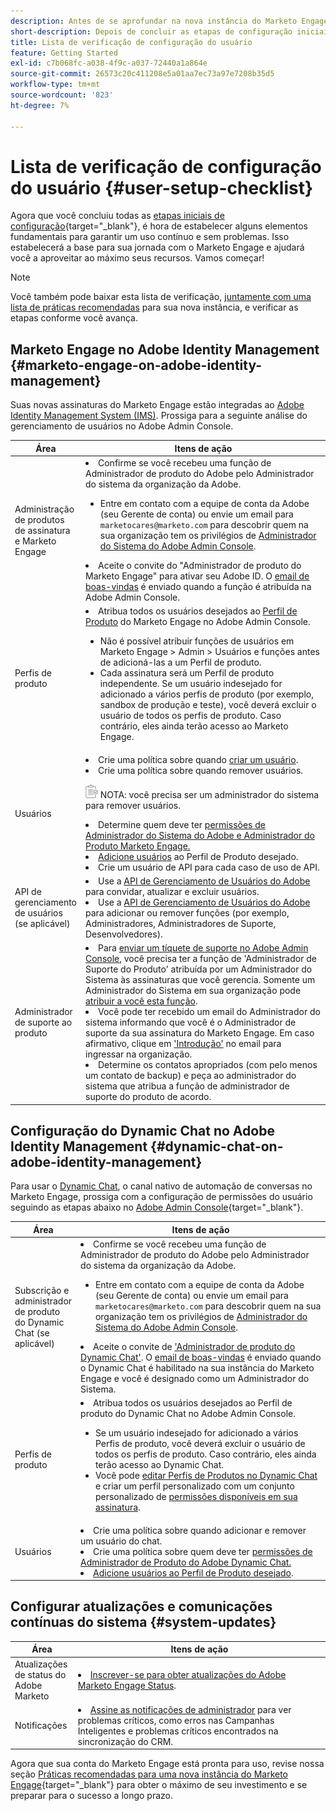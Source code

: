 ```yaml
---
description: Antes de se aprofundar na nova instância do Marketo Engage, você precisa concluir algumas etapas básicas para o uso contínuo do recurso. Essas etapas incluem configurar uma conta de usuário, configurar o suporte de admin e assinar as atualizações contínuas do sistema.
short-description: Depois de concluir as etapas de configuração iniciais, saiba como estabelecer elementos fundamentais para garantir o uso contínuo do recurso.
title: Lista de verificação de configuração do usuário
feature: Getting Started
exl-id: c7b068fc-a038-4f9c-a037-72440a1a864e
source-git-commit: 26573c20c411208e5a01aa7ec73a97e7208b35d5
workflow-type: tm+mt
source-wordcount: '823'
ht-degree: 7%

---
```


# Lista de verificação de configuração do usuário {#user-setup-checklist}

Agora que você concluiu todas as [etapas iniciais de configuração](/help/marketo/getting-started/initial-setup/setup-steps.md){target="_blank"}, é hora de estabelecer alguns elementos fundamentais para garantir um uso contínuo e sem problemas. Isso estabelecerá a base para sua jornada com o Marketo Engage e ajudará você a aproveitar ao máximo seus recursos. Vamos começar!

>[!NOTE]
>
>Você também pode baixar esta lista de verificação, [juntamente com uma lista de práticas recomendadas](/help/marketo/getting-started/implementing-a-new-marketo-engage-instance/assets/adobe-marketo-engage-new-instance-admin-checklist.xlsx) para sua nova instância, e verificar as etapas conforme você avança.

## Marketo Engage no Adobe Identity Management {#marketo-engage-on-adobe-identity-management}

Suas novas assinaturas do Marketo Engage estão integradas ao [Adobe Identity Management System (IMS)](https://experienceleague.adobe.com/docs/marketo/using/product-docs/administration/marketo-with-adobe-identity/adobe-identity-management-overview.html?lang=pt-BR). Prossiga para a seguinte análise do gerenciamento de usuários no Adobe Admin Console.

<table>
<thead>
  <tr>
    <th style="width:20%">Área</th>
    <th style="width:80%">Itens de ação</th>
  </tr>
</thead>
<tbody>
  <tr>
    <td>Administração de produtos de assinatura e Marketo Engage</td>
    <td><li>Confirme se você recebeu uma função de Administrador de produto do Adobe pelo Administrador do sistema da organização da Adobe.</li>
    <ul>
    <li>Entre em contato com a equipe de conta da Adobe (seu Gerente de conta) ou envie um email para <code>marketocares@marketo.com</code> para descobrir quem na sua organização tem os privilégios de <a href="https://experienceleague.adobe.com/docs/marketo/using/product-docs/administration/marketo-with-adobe-identity/adobe-identity-management-overview.html?lang=pt-BR">Administrador do Sistema do Adobe Admin Console</a>.</li></ul>
    <li>Aceite o convite do "Administrador de produto do Marketo Engage" para ativar seu Adobe ID. O <a href="https://experienceleague.adobe.com/docs/marketo/using/product-docs/administration/marketo-with-adobe-identity/admin-setup.html?lang=pt-BR#create-a-product-profile">email de boas-vindas</a> é enviado quando a função é atribuída na Adobe Admin Console.</li></td>
  </tr>
  <tr>
    <td>Perfis de produto</td>
    <td><li>Atribua todos os usuários desejados ao <a href="https://experienceleague.adobe.com/pt-br/docs/marketo/using/product-docs/administration/marketo-with-adobe-identity/admin-setup#create-a-product-profile">Perfil de Produto</a> do Marketo Engage no Adobe Admin Console.</li>
    <ul>
    <li>Não é possível atribuir funções de usuários em Marketo Engage &gt; Admin &gt; Usuários e funções antes de adicioná-las a um Perfil de produto.</li>
    <li>Cada assinatura será um Perfil de produto independente. Se um usuário indesejado for adicionado a vários perfis de produto (por exemplo, sandbox de produção e teste), você deverá excluir o usuário de todos os perfis de produto. Caso contrário, eles ainda terão acesso ao Marketo Engage.</li></ul></td>
  </tr>
  <tr>
    <td>Usuários</td>
    <td><li>Crie uma política sobre quando <a href="https://experienceleague.adobe.com/docs/marketo/using/product-docs/administration/marketo-with-adobe-identity/add-or-remove-a-user.html?lang=pt-BR">criar um usuário</a>.</li> <li>Crie uma política sobre quando remover usuários.</li>
    <p><img src="assets/note-icon.png" alt="ícone de nota"> NOTA: você precisa ser um administrador do sistema para remover usuários.
    <li>Determine quem deve ter <a href="https://experienceleague.adobe.com/docs/marketo/using/product-docs/administration/marketo-with-adobe-identity/adobe-identity-management-overview.html?lang=pt-BR">permissões de Administrador do Sistema do Adobe e Administrador do Produto Marketo Engage.</a> <li><a href="https://experienceleague.adobe.com/pt-br/docs/marketo/using/product-docs/administration/marketo-with-adobe-identity/add-or-remove-a-user">Adicione usuários</a> ao Perfil de Produto desejado.</li>
    <li>Crie um usuário de API para cada caso de uso de API.</li></td>
  </tr>
  <tr>
    <td>API de gerenciamento de usuários (se aplicável)</td>
    <td><li>Use a <a href="https://www.adobe.io/apis/experienceplatform/umapi-new.html">API de Gerenciamento de Usuários do Adobe</a> para convidar, atualizar e excluir usuários.</li>
    <li>Use a <a href="https://developer.adobe.com/umapi/">API de Gerenciamento de Usuários do Adobe</a> para adicionar ou remover funções (por exemplo, Administradores, Administradores de Suporte, Desenvolvedores).</li>
    </td>
  </tr>
  <tr>
    <td>Administrador de suporte ao produto</td>
    <td><li>Para <a href="https://experienceleague.adobe.com/docs/customer-one/using/home.html?lang=pt-BR#create-a-support-ticket-with-admin-console">enviar um tíquete de suporte no Adobe Admin Console</a>, você precisa ter a função de 'Administrador de Suporte do Produto' atribuída por um Administrador do Sistema às assinaturas que você gerencia. Somente um Administrador do Sistema em sua organização pode <a href="https://experienceleague.adobe.com/docs/customer-one/using/home.html?lang=pt-BR#assign-the-support-admin-role">atribuir a você esta função</a>.</li>
    <li>Você pode ter recebido um email do Administrador do sistema informando que você é o Administrador de suporte da sua assinatura do Marketo Engage. Em caso afirmativo, clique em <a href="https://experienceleague.adobe.com/pt-br/docs/customer-one/using/home#assign-the-support-admin-role">'Introdução'</a> no email para ingressar na organização.</li>
    <li>Determine os contatos apropriados (com pelo menos um contato de backup) e peça ao administrador do sistema que atribua a função de administrador de suporte do produto de acordo.</li></td>
  </tr>
</tbody>
</table>

## Configuração do Dynamic Chat no Adobe Identity Management {#dynamic-chat-on-adobe-identity-management}

Para usar o [Dynamic Chat](https://experienceleague.adobe.com/docs/marketo/using/product-docs/demand-generation/dynamic-chat/dynamic-chat-overview.html?lang=pt-BR), o canal nativo de automação de conversas no Marketo Engage, prossiga com a configuração de permissões do usuário seguindo as etapas abaixo no [Adobe Admin Console](https://adminconsole.adobe.com/){target="_blank"}.

<table>
<thead>
  <tr>
    <th style="width:20%">Área</th>
    <th style="width:80%">Itens de ação</th>
  </tr>
</thead>
<tbody>
  <tr>
    <td>Subscrição e administrador de produto do Dynamic Chat (se aplicável)</td>
    <td><li>Confirme se você recebeu uma função de Administrador de produto do Adobe pelo Administrador do sistema da organização da Adobe.</li>
    <ul><li>Entre em contato com a equipe de conta da Adobe (seu Gerente de conta) ou envie um email para <code>marketocares@marketo.com</code> para descobrir quem na sua organização tem os privilégios de <a href="https://experienceleague.adobe.com/docs/marketo/using/product-docs/administration/marketo-with-adobe-identity/adobe-identity-management-overview.html?lang=pt-BR">Administrador do Sistema do Adobe Admin Console</a>.</li></ul>
    <li>Aceite o convite de <a href="https://experienceleague.adobe.com/docs/marketo/using/product-docs/demand-generation/dynamic-chat/setup-and-configuration/initial-setup.html?lang=pt-BR">'Administrador de produto do Dynamic Chat'</a>. O <a href="https://experienceleague.adobe.com/docs/marketo/using/product-docs/demand-generation/dynamic-chat/setup-and-configuration/initial-setup.html?lang=pt-BR">email de boas-vindas</a> é enviado quando o Dynamic Chat é habilitado na sua instância do Marketo Engage e você é designado como um Administrador do Sistema.</li></td>
  </tr>
  <tr>
    <td>Perfis de produto</td>
    <td><li>Atribua todos os usuários desejados ao Perfil de produto do Dynamic Chat no Adobe Admin Console.</li>
    <ul>
    <li>Se um usuário indesejado for adicionado a vários Perfis de produto, você deverá excluir o usuário de todos os perfis de produto. Caso contrário, eles ainda terão acesso ao Dynamic Chat.</li>
    <li>Você pode <a href="https://experienceleague.adobe.com/pt-br/docs/marketo/using/product-docs/demand-generation/dynamic-chat/setup-and-configuration/permissions#edit-existing-permissions">editar Perfis de Produtos no Dynamic Chat</a> e criar um perfil personalizado com um conjunto personalizado de <a href="https://experienceleague.adobe.com/pt-br/docs/marketo/using/product-docs/demand-generation/dynamic-chat/setup-and-configuration/permissions#list-of-permissions">permissões disponíveis em sua assinatura</a>.</li></td>
  </tr>
  <tr>
    <td>Usuários</td>
    <td><li>Crie uma política sobre quando adicionar e remover um usuário do chat.</li>
    <li>Crie uma política sobre quem deve ter <a href="https://experienceleague.adobe.com/pt-br/docs/marketo/using/product-docs/demand-generation/dynamic-chat/setup-and-configuration/initial-setup#access-admin-console">permissões de Administrador de Produto do Adobe Dynamic Chat.</a></li>
    <li><a href="https://experienceleague.adobe.com/pt-br/docs/marketo/using/product-docs/demand-generation/dynamic-chat/setup-and-configuration/add-or-remove-chat-users#add-a-chat-user">Adicione usuários ao Perfil de Produto desejado</a>.</li></td>
  </tr>
</tbody>
</table>

## Configurar atualizações e comunicações contínuas do sistema {#system-updates}

<table>
<thead>
  <tr>
    <th style="width:20%">Área</th>
    <th style="width:80%">Itens de ação</th>
  </tr>
</thead>
<tbody>
  <tr>
    <td>Atualizações de status do Adobe Marketo</td>
    <td><li><a href="https://status.adobe.com/cloud/experience_cloud">Inscrever-se para obter atualizações do Adobe Marketo Engage Status</a>.</li></td>
  </tr>
  <tr>
    <td>Notificações</td>
    <td><li><a href="https://experienceleague.adobe.com/pt-br/docs/marketo/using/product-docs/core-marketo-concepts/miscellaneous/understanding-notifications#subscribe-to-notifications">Assine as notificações de administrador</a> para ver problemas críticos, como erros nas Campanhas Inteligentes e problemas críticos encontrados na sincronização do CRM.</li></td>
  </tr>
</tbody>
</table>

<p>

Agora que sua conta do Marketo Engage está pronta para uso, revise nossa seção [Práticas recomendadas para uma nova instância do Marketo Engage](/help/marketo/getting-started/implementing-a-new-marketo-engage-instance/where-to-start.md){target="_blank"} para obter o máximo de seu investimento e se preparar para o sucesso a longo prazo.
